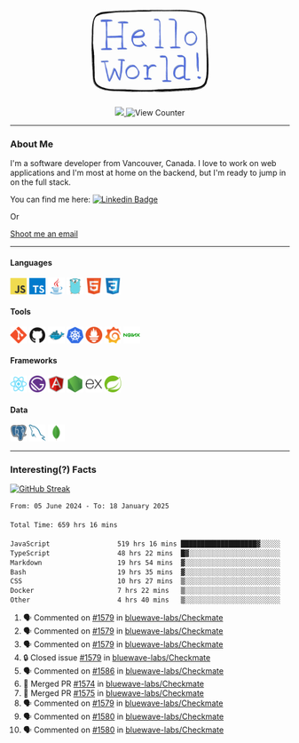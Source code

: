 <div align="center">
    <img src="./img/hello_world.webp" height="200px" width="">
    <div>
        <a href="https://www.linkedin.com/in/ajhollid">
            <img src="https://img.shields.io/badge/LinkedIn-blue"/>
        </a>
        <img src="https://komarev.com/ghpvc/?username=ajhollid&color=yellow" alt="View Counter">
    </div>
</div>

---

### About Me

I'm a software developer from Vancouver, Canada. I love to work on web applications and I'm most at home on the backend, but I'm ready to jump in on the full stack.

You can find me here: [![Linkedin Badge](https://img.shields.io/badge/-ajhollid-blue?style=flat&logo=Linkedin&logoColor=white)](https://www.linkedin.com/in/ajhollid)

Or

[Shoot me an email](mailto:ajhollid@gmail.com)

---

#### Languages

<div>
    <img src="./img/devicons/javascript-original.svg" width=30 height=30 alt="JavaScript">
    <img src="/img/devicons/typescript-original.svg" width=30 height=30 alt="TypeScript">
    <img src="./img/devicons/java-original.svg" width=30 height=30 alt="Java">
    <img src="./img/devicons/go-original.svg" width=30 height=30 alt="Golang">
    <img src="./img/devicons/html5-original.svg" width=30 height=30 alt="HTML 5">
    <img src="./img/devicons/css3-original.svg" width=30 height=30 alt="CSS 3">
</div>

#### Tools

<div>
    <img src="./img/devicons/git-original.svg" width=30 height=30 alt="Git">
    <img src="./img/devicons/github-original.svg" width=30 height=30 alt="Github">
    <img src="./img/devicons/docker-original.svg" width=30 
    height=30 alt="Docker">
    <img src="./img/devicons/kubernetes-original.svg" width=30 height=30 alt="K8">
    <img src="./img/devicons/prometheus-original.svg" width=30 height=30 alt="Prometheus">
    <img src="./img/devicons/grafana-original.svg" width=30 height=30 alt="Grafana">
    <img src="./img/devicons/nginx-original.svg" width=30 height=30 alt="Nginx">
</div>

#### Frameworks

<div>
    <img src="./img/devicons/react-original.svg" width=30 height=30 alt="React">
    <img src="./img/devicons/gatsby-original.svg" width=30 height=30 alt="Gatsby">
    <img src="./img/devicons/angularjs-original.svg" width=30 height=30 alt="AngularJS">
    <img src="./img/devicons/nodejs-original.svg" width=30 height=30 alt="NodeJS">
    <img src="./img/devicons/express-original.svg" width=30 height=30 alt="Express">
    <img src="./img/devicons/spring-original.svg" width=30 height=30 alt="Spring">
</div>

#### Data

<div>
    <img src="./img/devicons/postgresql-original.svg" width=30 height=30 alt="Postgresql">
    <img src="./img/devicons/mysql-original.svg" width=30 height=30 alt="Mysql">
    <img src="./img/devicons/mongodb-original.svg" width=30 height=30 alt="MongoDB">
</div>

---

### Interesting(?) Facts

[![GitHub Streak](http://github-readme-streak-stats.herokuapp.com?user=ajhollid)](https://git.io/streak-stats)

 <!--START_SECTION:waka-->

```txt
From: 05 June 2024 - To: 18 January 2025

Total Time: 659 hrs 16 mins

JavaScript                 519 hrs 16 mins ███████████████████▓░░░░░   78.21 %
TypeScript                 48 hrs 22 mins  █▓░░░░░░░░░░░░░░░░░░░░░░░   07.28 %
Markdown                   19 hrs 54 mins  ▓░░░░░░░░░░░░░░░░░░░░░░░░   03.00 %
Bash                       19 hrs 35 mins  ▓░░░░░░░░░░░░░░░░░░░░░░░░   02.95 %
CSS                        10 hrs 27 mins  ▒░░░░░░░░░░░░░░░░░░░░░░░░   01.58 %
Docker                     7 hrs 22 mins   ▒░░░░░░░░░░░░░░░░░░░░░░░░   01.11 %
Other                      4 hrs 40 mins   ▒░░░░░░░░░░░░░░░░░░░░░░░░   00.70 %
```

<!--END_SECTION:waka-->


<!--START_SECTION:activity-->
1. 🗣 Commented on [#1579](https://github.com/bluewave-labs/Checkmate/issues/1579#issuecomment-2600989075) in [bluewave-labs/Checkmate](https://github.com/bluewave-labs/Checkmate)
2. 🗣 Commented on [#1579](https://github.com/bluewave-labs/Checkmate/issues/1579#issuecomment-2600988333) in [bluewave-labs/Checkmate](https://github.com/bluewave-labs/Checkmate)
3. 🗣 Commented on [#1579](https://github.com/bluewave-labs/Checkmate/issues/1579#issuecomment-2600986760) in [bluewave-labs/Checkmate](https://github.com/bluewave-labs/Checkmate)
4. 🔒 Closed issue [#1579](https://github.com/bluewave-labs/Checkmate/issues/1579) in [bluewave-labs/Checkmate](https://github.com/bluewave-labs/Checkmate)
5. 🗣 Commented on [#1586](https://github.com/bluewave-labs/Checkmate/issues/1586#issuecomment-2600952511) in [bluewave-labs/Checkmate](https://github.com/bluewave-labs/Checkmate)
6. 🎉 Merged PR [#1574](https://github.com/bluewave-labs/Checkmate/pull/1574) in [bluewave-labs/Checkmate](https://github.com/bluewave-labs/Checkmate)
7. 🎉 Merged PR [#1575](https://github.com/bluewave-labs/Checkmate/pull/1575) in [bluewave-labs/Checkmate](https://github.com/bluewave-labs/Checkmate)
8. 🗣 Commented on [#1579](https://github.com/bluewave-labs/Checkmate/issues/1579#issuecomment-2600945846) in [bluewave-labs/Checkmate](https://github.com/bluewave-labs/Checkmate)
9. 🗣 Commented on [#1580](https://github.com/bluewave-labs/Checkmate/issues/1580#issuecomment-2599803318) in [bluewave-labs/Checkmate](https://github.com/bluewave-labs/Checkmate)
10. 🗣 Commented on [#1580](https://github.com/bluewave-labs/Checkmate/issues/1580#issuecomment-2599801865) in [bluewave-labs/Checkmate](https://github.com/bluewave-labs/Checkmate)
<!--END_SECTION:activity-->
